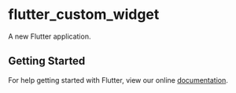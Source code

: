 # flutter_custom_widget

A new Flutter application.

## Getting Started

For help getting started with Flutter, view our online
[documentation](https://flutter.io/).

